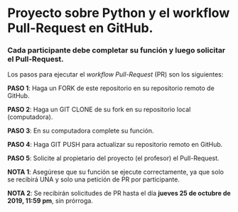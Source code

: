 # Proyecto sobre Python y el workflow Pull-Request en GitHub.

### Cada participante debe completar su función y luego solicitar el Pull-Request.

Los pasos para ejecutar el *workflow Pull-Request* (PR) son los siguientes:

**PASO 1**: Haga un FORK de este repositorio en su repositorio remoto de GitHub.

**PASO 2**: Haga un GIT CLONE de su fork en su repositorio local (computadora).

**PASO 3**: En su computadora complete su función.

**PASO 4**: Haga GIT PUSH para actualizar su repositorio remoto en GitHub.

**PASO 5**: Solicite al propietario del proyecto (el profesor) el Pull-Request.

**NOTA 1**: Asegúrese que su función se ejecute correctamente, ya que solo se recibirá UNA y solo una petición de PR por participante.

**NOTA 2**: Se recibirán solicitudes de PR hasta el día **jueves 25 de octubre de 2019, 11:59 pm**, sin prórroga.